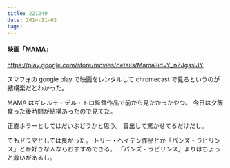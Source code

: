 ```yaml
---
title: 221249
date: 2014-11-02
tags:
---
```


#### 映画「MAMA」

https://play.google.com/store/movies/details/Mama?id=Y_nZJgssIJY

スマフォの google play で映画をレンタルして chromecast で見るというのが結構楽だとわかった。

MAMA はギレルモ・デル・トロ監督作品で前から見たかったやつ。
今日は夕飯食った後時間が結構あったので見てた。

正直ホラーとしてはだいぶどうかと思う。
音出して驚かせてるだけだし。

でもドラマとしては良かった。
トリー・ヘイデン作品とか「パンズ・ラビリンス」とか好きな人ならおすすめできる。
「パンズ・ラビリンス」よりはちょっと救いがあるし。
